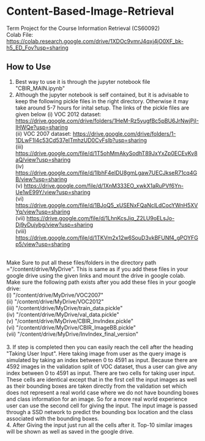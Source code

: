 # Content-Based-Image-Retrieval
Term Project for the Course Information Retrieval (CS60092)<br>
Colab File: https://colab.research.google.com/drive/1XDOc9vmrJ4qxj4jO0XF_bk-h5_ED_Fov?usp=sharing
## How to Use
1. Best way to use it is through the jupyter notebook file "CBIR_MAIN.ipynb"
2. Although the jupyter notebook is self contained, but it is advisable to keep the following pickle files in the right directory. Otherwise it may take around 5-7 hours
for inital setup. The links of the pickle files are given below
  (i) VOC 2012 dataset: https://drive.google.com/drive/folders/1HeM-Rz5yugfBc5pBU6JrNwjPjI-IHWQe?usp=sharing<br>
  (ii) VOC 2007 dataset: https://drive.google.com/drive/folders/1-1DLwF1I4c53Cd537eITmhzUD0CvFslb?usp=sharing<br>
  (iii) https://drive.google.com/file/d/1T5ohMmAkySodhT89JxYxZp0ECEvKv8aQ/view?usp=sharing<br>
  (iv) https://drive.google.com/file/d/1lbhF4eIDU8gmLgaw7UECJkseR71cq4GB/view?usp=sharing<br>
  (v) https://drive.google.com/file/d/1XnM333EO_xwkX1aRuPVf6Yn-Ue1wE99Y/view?usp=sharing<br>
  (vi) https://drive.google.com/file/d/1BJoQ5_xUSENxFQaNclLdCocYWnH5XVYq/view?usp=sharing<br>
  (vii) https://drive.google.com/file/d/1LhnKcsJjq_Z2LU9oELsJo-Dj9yDujybg/view?usp=sharing<br>
  (viii) https://drive.google.com/file/d/1TKVm2x12w6SouD3vkBFUNf4_gPOYFGp5/view?usp=sharing<br>
<br>
Make Sure to put all these files/folders in the directory path ="/content/drive/MyDrive". This is same as if you add these files in your google drive using the given links and mount the drive in google colab. <br>
Make sure the following path exists after you add these files in your google drive:<br>
  (i) "/content/drive/MyDrive/VOC2007"<br>
  (ii) "/content/drive/MyDrive/VOC2012"<br>
  (iii) "/content/drive/MyDrive/train_data.pickle"<br>
  (iv) "/content/drive/MyDrive/val_data.pickle"<br>
  (v) "/content/drive/MyDrive/CBIR_InvIndex.pickle"<br>
  (vi) "/content/drive/MyDrive/CBIR_ImageBB.pickle"<br>
  (vii) "/content/drive/MyDrive/InvIndex_final_version"<br>
  <br>
3. If step is completed then you can easily reach the cell after the heading "Taking User Input". Here taking image from user as the query image is simulated by taking an index between 0 to 4591 as input. Because there are 4592 images in the validation split of VOC dataset, thus a user can give any index between 0 to 4591 as input.
There are two cells for taking user input. These cells are identical except that in the first cell the input images as well as their bounding boxes are taken directly from the validation set which does not represent a real world case where we do not have bounding boxes and class information for an image. So for a more real world experience user can use the second cell for giving the input. The input image is passed through a SSD network to predict the bounding box location and the class associated with the bounding boxes.<br>
4. After Giving the input just run all the cells after it. Top-10 similar images will be shown as well as saved in the google drive.
